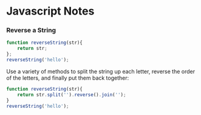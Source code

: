 # Javascript Notes

### Reverse a String

```Javascript
function reverseString(str){
	return str;
};
reverseString('hello');
```

Use a variety of methods to split the string up each letter, reverse the order of the letters, and finally put them back together:

```Javascript
function reverseString(str){
	return str.split('').reverse().join('');
}
reverseString('hello');
```
